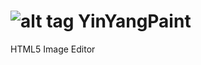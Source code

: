 # ![alt tag](https://raw.githubusercontent.com/joeylemberg/yinyangpaint/master/img/yinyang.png) YinYangPaint
 HTML5 Image Editor